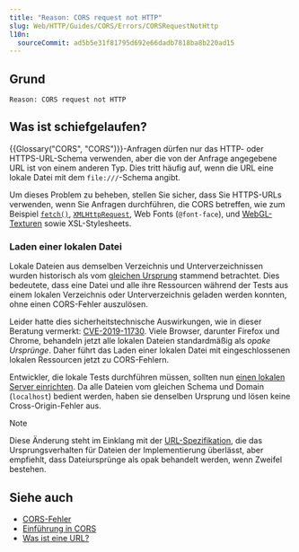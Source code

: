 ```yaml
---
title: "Reason: CORS request not HTTP"
slug: Web/HTTP/Guides/CORS/Errors/CORSRequestNotHttp
l10n:
  sourceCommit: ad5b5e31f81795d692e66dadb7818ba8b220ad15
---
```


## Grund

```plain
Reason: CORS request not HTTP
```

## Was ist schiefgelaufen?

{{Glossary("CORS", "CORS")}}-Anfragen dürfen nur das HTTP- oder HTTPS-URL-Schema verwenden, aber die von der Anfrage angegebene URL ist von einem anderen Typ. Dies tritt häufig auf, wenn die URL eine lokale Datei mit dem `file:///`-Schema angibt.

Um dieses Problem zu beheben, stellen Sie sicher, dass Sie HTTPS-URLs verwenden, wenn Sie Anfragen durchführen, die CORS betreffen, wie zum Beispiel [`fetch()`](/de/docs/Web/API/Window/fetch), [`XMLHttpRequest`](/de/docs/Web/API/XMLHttpRequest), Web Fonts (`@font-face`), und [WebGL-Texturen](/de/docs/Web/API/WebGL_API/Tutorial/Using_textures_in_WebGL) sowie XSL-Stylesheets.

### Laden einer lokalen Datei

Lokale Dateien aus demselben Verzeichnis und Unterverzeichnissen wurden historisch als vom [gleichen Ursprung](/de/docs/Web/Security/Same-origin_policy) stammend betrachtet. Dies bedeutete, dass eine Datei und alle ihre Ressourcen während der Tests aus einem lokalen Verzeichnis oder Unterverzeichnis geladen werden konnten, ohne einen CORS-Fehler auszulösen.

Leider hatte dies sicherheitstechnische Auswirkungen, wie in dieser Beratung vermerkt: [CVE-2019-11730](https://www.mozilla.org/en-US/security/advisories/mfsa2019-21/#CVE-2019-11730). Viele Browser, darunter Firefox und Chrome, behandeln jetzt alle lokalen Dateien standardmäßig als _opake Ursprünge_. Daher führt das Laden einer lokalen Datei mit eingeschlossenen lokalen Ressourcen jetzt zu CORS-Fehlern.

Entwickler, die lokale Tests durchführen müssen, sollten nun [einen lokalen Server einrichten](/de/docs/Learn_web_development/Howto/Tools_and_setup/set_up_a_local_testing_server). Da alle Dateien vom gleichen Schema und Domain (`localhost`) bedient werden, haben sie denselben Ursprung und lösen keine Cross-Origin-Fehler aus.

> [!NOTE]
> Diese Änderung steht im Einklang mit der [URL-Spezifikation](https://url.spec.whatwg.org/#origin), die das Ursprungsverhalten für Dateien der Implementierung überlässt, aber empfiehlt, dass Dateiursprünge als opak behandelt werden, wenn Zweifel bestehen.

## Siehe auch

- [CORS-Fehler](/de/docs/Web/HTTP/Guides/CORS/Errors)
- [Einführung in CORS](/de/docs/Web/HTTP/Guides/CORS)
- [Was ist eine URL?](/de/docs/Learn_web_development/Howto/Web_mechanics/What_is_a_URL)
